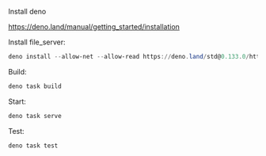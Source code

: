 Install deno

https://deno.land/manual/getting_started/installation

Install file_server:

```powershell
deno install --allow-net --allow-read https://deno.land/std@0.133.0/http/file_server.ts
```

Build:

```powershell
deno task build
```

Start:

```powershell
deno task serve
```

Test:

```powershell
deno task test
```
